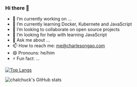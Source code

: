 ### Hi there 👋

- 🔭 I’m currently working on ...
- 🌱 I’m currently learning Docker, Kubernete and JavaScript
- 👯 I’m looking to collaborate on open source projects
- 🤔 I’m looking for help with learning JavaScript
- 💬 Ask me about ...
- 📫 How to reach me: me@charlesongao.com
- 😄 Pronouns: he/him
- ⚡ Fun fact: ...


[![Top Langs](https://github-readme-stats.vercel.app/api/top-langs/?username=chalchuck&layout=compact&theme=dark)](https://github.com/chalchuck/github-readme-stats)

![chalchuck's GitHub stats](https://github-readme-stats.vercel.app/api?username=chalchuck&count_private=true&show_icons=true&theme=dark)
